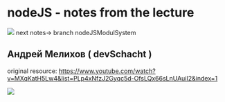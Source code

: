 # nodeJS - notes from the lecture


<img src='https://img.icons8.com/plasticine/0.2x/down.png'>
next notes-> branch nodeJSModulSystem<p>

## Андрей Мелихов ( devSchacht ) 

original resource:
https://www.youtube.com/watch?v=MXqKatH5Lw4&list=PLp4xNfzJ2Gyqc5d-OfsLQx66sLnUAuiI2&index=1


<img src='/nodeJS.svg'>
